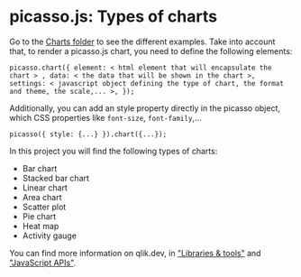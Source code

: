 # picasso.js: Types of charts

Go to the [Charts folder](./src/components/Charts/) to see the different examples. Take into account that, to render a picasso.js chart, you need to define the following elements:

`picasso.chart({
    element: < html element that will encapsulate the chart > ,
    data: < the data that will be shown in the chart >,
    settings: < javascript object defining the type of chart, the format and theme, the scale,... >,
});`

Additionally, you can add an style property directly in the picasso object, which CSS properties like `font-size`, `font-family`,...

`picasso({
    style: {...}
}).chart({...});`

In this project you will find the following types of charts:
* Bar chart
* Stacked bar chart
* Linear chart
* Area chart
* Scatter plot
* Pie chart
* Heat map
* Activity gauge

You can find more information on qlik.dev, in ["Libraries & tools"](https://qlik.dev/libraries-and-tools/picassojs) and ["JavaScript APIs"](https://qlik.dev/apis/javascript/picassojs).
